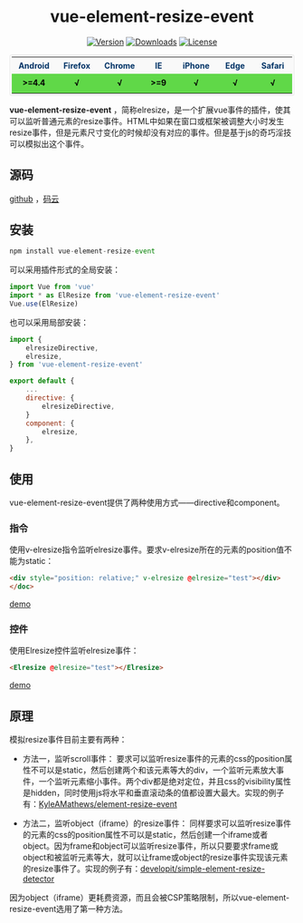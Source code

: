 <h1 align="center">vue-element-resize-event</h1>
<p class="mydoc_api_npm-info" align="center">
            <a href="https://www.npmjs.com/package/vue-element-resize-event"><img src="https://img.shields.io/npm/v/vue-element-resize-event.svg" alt="Version"></a>
            <a href="https://www.npmjs.com/package/vue-element-resize-event"><img src="https://img.shields.io/npm/dm/vue-element-resize-event.svg" alt="Downloads"></a>
            <a href="https://www.npmjs.com/package/vue-element-resize-event"><img src="https://img.shields.io/npm/l/vue-element-resize-event.svg" alt="License"></a>
        </p>
<center>
    <table cellspacing="1" style="margin: 0 auto;font-size: 14px;background-color: #f9f9f9;color: #036;padding: 3px;border-radius: 4px;border: 1px solid rgba(220, 220, 220, .5);">
        <colgroup width="100" span="7" align="center"></colgroup>
        <tr style="height: 30px;">
            <th align="center">Android</td><th align="center">Firefox</td><th align="center">Chrome</td><th align="center">IE</td><th align="center">iPhone</td><th align="center">Edge</td><th align="center">Safari</td>
        </tr>
        <tr style="color: #000;line-height: 28px;font-weight: bold;">
            <td align="center" style="background-color: #60d848">>=4.4</td><td align="center" style="background-color: #60d848">√</td><td align="center" style="background-color: #60d848">√</td><td align="center" style="background-color: #60d848">>=9</td><td align="center" style="background-color: #60d848">√</td><td align="center" style="background-color: #60d848">√</td><td align="center" style="background-color: #60d848">√</td>
        </tr>
    </table>
</center>

 **vue-element-resize-event** ，简称elresize，是一个扩展vue事件的插件，使其可以监听普通元素的resize事件。HTML中如果在窗口或框架被调整大小时发生resize事件，但是元素尺寸变化的时候却没有对应的事件。但是基于js的奇巧淫技可以模拟出这个事件。

## 源码
[github](https://github.com/laden666666/vue-element-resize-event "") ，[码云](https://gitee.com/laden666666/vue-element-resize-event "") 


## 安装
```javascript
npm install vue-element-resize-event
```
可以采用插件形式的全局安装：

```javascript
import Vue from 'vue'
import * as ElResize from 'vue-element-resize-event'
Vue.use(ElResize)

```
也可以采用局部安装：

```javascript
import {
    elresizeDirective,
    elresize,
} from 'vue-element-resize-event'

export default {
    ...
    directive: {
        elresizeDirective,
    }
    component: {
        elresize,
    },
}

```

## 使用
vue-element-resize-event提供了两种使用方式——directive和component。

### 指令
使用v-elresize指令监听elresize事件。要求v-elresize所在的元素的position值不能为static：

```html
<div style="position: relative;" v-elresize @elresize="test"></div>
</doc>
```
[demo](https://laden666666.github.io/vue-element-resize-event/directive.html "") 


### 控件
使用Elresize控件监听elresize事件：

```html
<Elresize @elresize="test"></Elresize>
```
[demo](https://laden666666.github.io/vue-element-resize-event/component.html "") 



## 原理
模拟resize事件目前主要有两种：

*   方法一，监听scroll事件：
要求可以监听resize事件的元素的css的position属性不可以是static，然后创建两个和该元素等大的div，一个监听元素放大事件，一个监听元素缩小事件。两个div都是绝对定位，并且css的visibility属性是hidden，同时使用js将水平和垂直滚动条的值都设置大最大。实现的例子有：[KyleAMathews/element-resize-event](https://github.com/KyleAMathews/element-resize-event "") 

*   方法二，监听object（iframe）的resize事件：
同样要求可以监听resize事件的元素的css的position属性不可以是static，然后创建一个iframe或者object。因为frame和object可以监听resize事件，所以只要要求frame或object和被监听元素等大，就可以让frame或object的resize事件实现该元素的resize事件了。实现的例子有：[developit/simple-element-resize-detector](https://github.com/developit/simple-element-resize-detector "") 

因为object（iframe）更耗费资源，而且会被CSP策略限制，所以vue-element-resize-event选用了第一种方法。


